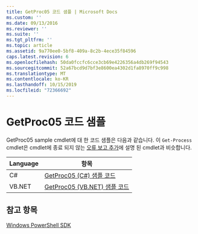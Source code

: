 ```yaml
---
title: GetProc05 코드 샘플 | Microsoft Docs
ms.custom: ''
ms.date: 09/13/2016
ms.reviewer: ''
ms.suite: ''
ms.tgt_pltfrm: ''
ms.topic: article
ms.assetid: 9a770ee0-5bf8-409a-8c2b-4ece35f84596
caps.latest.revision: 6
ms.openlocfilehash: 50da0fccfc6cce3cb69e4226356a4db269f94543
ms.sourcegitcommit: 52a67bcd9d7bf3e8600ea4302d1fa8970ff9c998
ms.translationtype: MT
ms.contentlocale: ko-KR
ms.lasthandoff: 10/15/2019
ms.locfileid: "72366692"
---
```

# <a name="getproc05-code-samples"></a>GetProc05 코드 샘플

GetProc05 sample cmdlet에 대 한 코드 샘플은 다음과 같습니다. 이 `Get-Process` cmdlet은 cmdlet에 종료 되지 않는 [오류 보고 추가](../cmdlet/adding-non-terminating-error-reporting-to-your-cmdlet.md)에 설명 된 cmdlet과 비슷합니다.

|Language|항목|
|--------------|-----------|
|C#|[GetProc05 (C#) 샘플 코드](./getproc05-csharp-sample-code.md)|
|VB.NET|[GetProc05 (VB.NET) 샘플 코드](./getproc05-vb-net-sample-code.md)|

## <a name="see-also"></a>참고 항목

[Windows PowerShell SDK](../windows-powershell-reference.md)